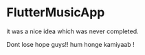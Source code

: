 # FlutterMusicApp
it was a nice idea which was never completed.

Dont lose hope guys!! hum honge kamiyaab !
